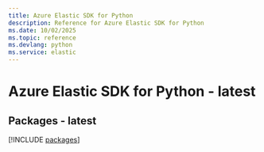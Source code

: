 ```yaml
---
title: Azure Elastic SDK for Python
description: Reference for Azure Elastic SDK for Python
ms.date: 10/02/2025
ms.topic: reference
ms.devlang: python
ms.service: elastic
---
```

# Azure Elastic SDK for Python - latest
## Packages - latest
[!INCLUDE [packages](elastic-index.md)]